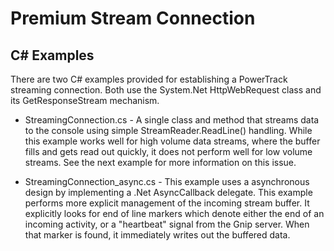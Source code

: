 Premium Stream Connection
=========================

C# Examples
-----------
There are two C# examples provided for establishing a PowerTrack streaming connection.  Both use the System.Net HttpWebRequest class and its GetResponseStream mechanism.  

 
+ StreamingConnection.cs - A single class and method that streams data to the console using simple StreamReader.ReadLine() handling.  While this example works well for high volume data streams, where the buffer fills and gets read out quickly, it does not perform well for low volume streams.  See the next example for more information on this issue.

+ StreamingConnection_async.cs - This example uses a asynchronous design by implementing a .Net AsyncCallback delegate.  This example performs more explicit management of the incoming stream buffer.  It explicitly looks for end of line markers which denote either the end of an incoming activity, or a "heartbeat" signal from the Gnip server.  When that marker is found, it immediately writes out the buffered data. 

